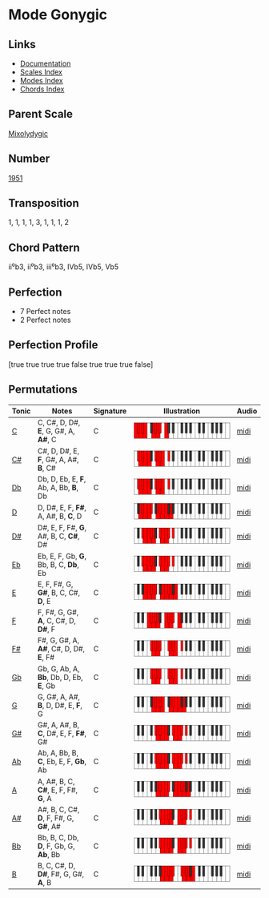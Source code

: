 # Mode Gonygic

## Links

- [Documentation](README.md)
- [Scales Index](Scales.md)
- [Modes Index](Modes.md)
- [Chords Index](Chords.md)

## Parent Scale

[Mixolydygic](ScaleMixolydygic.md)

## Number

[1951](https://ianring.com/musictheory/scales/1951)

## Transposition

1, 1, 1, 1, 3, 1, 1, 1, 2

## Chord Pattern

ii⁰b3, ii⁰b3, iii⁰b3, IVb5, IVb5, Vb5

## Perfection

- 7 Perfect notes
- 2 Perfect notes

## Perfection Profile

[true true true true false true true true false]

## Permutations

| Tonic | Notes | Signature | Illustration | Audio |
|-------|-------|-----------|--------------|-------|
| [C](ModeCNaturalGonygic.md) | C, C#, D, D#, **E**, G, G#, A, **A#**, C | C | ![CNaturalGonygic](ModeCNaturalGonygic.png) | [midi](https://github.com/edipermadi/music/blob/main/docs/ModeCNaturalGonygic.mid?raw=true) |
| [C#](ModeCSharpGonygic.md) | C#, D, D#, E, **F**, G#, A, A#, **B**, C# | C | ![CSharpGonygic](ModeCSharpGonygic.png) | [midi](https://github.com/edipermadi/music/blob/main/docs/ModeCSharpGonygic.mid?raw=true) |
| [Db](ModeDFlatGonygic.md) | Db, D, Eb, E, **F**, Ab, A, Bb, **B**, Db | C | ![DFlatGonygic](ModeDFlatGonygic.png) | [midi](https://github.com/edipermadi/music/blob/main/docs/ModeDFlatGonygic.mid?raw=true) |
| [D](ModeDNaturalGonygic.md) | D, D#, E, F, **F#**, A, A#, B, **C**, D | C | ![DNaturalGonygic](ModeDNaturalGonygic.png) | [midi](https://github.com/edipermadi/music/blob/main/docs/ModeDNaturalGonygic.mid?raw=true) |
| [D#](ModeDSharpGonygic.md) | D#, E, F, F#, **G**, A#, B, C, **C#**, D# | C | ![DSharpGonygic](ModeDSharpGonygic.png) | [midi](https://github.com/edipermadi/music/blob/main/docs/ModeDSharpGonygic.mid?raw=true) |
| [Eb](ModeEFlatGonygic.md) | Eb, E, F, Gb, **G**, Bb, B, C, **Db**, Eb | C | ![EFlatGonygic](ModeEFlatGonygic.png) | [midi](https://github.com/edipermadi/music/blob/main/docs/ModeEFlatGonygic.mid?raw=true) |
| [E](ModeENaturalGonygic.md) | E, F, F#, G, **G#**, B, C, C#, **D**, E | C | ![ENaturalGonygic](ModeENaturalGonygic.png) | [midi](https://github.com/edipermadi/music/blob/main/docs/ModeENaturalGonygic.mid?raw=true) |
| [F](ModeFNaturalGonygic.md) | F, F#, G, G#, **A**, C, C#, D, **D#**, F | C | ![FNaturalGonygic](ModeFNaturalGonygic.png) | [midi](https://github.com/edipermadi/music/blob/main/docs/ModeFNaturalGonygic.mid?raw=true) |
| [F#](ModeFSharpGonygic.md) | F#, G, G#, A, **A#**, C#, D, D#, **E**, F# | C | ![FSharpGonygic](ModeFSharpGonygic.png) | [midi](https://github.com/edipermadi/music/blob/main/docs/ModeFSharpGonygic.mid?raw=true) |
| [Gb](ModeGFlatGonygic.md) | Gb, G, Ab, A, **Bb**, Db, D, Eb, **E**, Gb | C | ![GFlatGonygic](ModeGFlatGonygic.png) | [midi](https://github.com/edipermadi/music/blob/main/docs/ModeGFlatGonygic.mid?raw=true) |
| [G](ModeGNaturalGonygic.md) | G, G#, A, A#, **B**, D, D#, E, **F**, G | C | ![GNaturalGonygic](ModeGNaturalGonygic.png) | [midi](https://github.com/edipermadi/music/blob/main/docs/ModeGNaturalGonygic.mid?raw=true) |
| [G#](ModeGSharpGonygic.md) | G#, A, A#, B, **C**, D#, E, F, **F#**, G# | C | ![GSharpGonygic](ModeGSharpGonygic.png) | [midi](https://github.com/edipermadi/music/blob/main/docs/ModeGSharpGonygic.mid?raw=true) |
| [Ab](ModeAFlatGonygic.md) | Ab, A, Bb, B, **C**, Eb, E, F, **Gb**, Ab | C | ![AFlatGonygic](ModeAFlatGonygic.png) | [midi](https://github.com/edipermadi/music/blob/main/docs/ModeAFlatGonygic.mid?raw=true) |
| [A](ModeANaturalGonygic.md) | A, A#, B, C, **C#**, E, F, F#, **G**, A | C | ![ANaturalGonygic](ModeANaturalGonygic.png) | [midi](https://github.com/edipermadi/music/blob/main/docs/ModeANaturalGonygic.mid?raw=true) |
| [A#](ModeASharpGonygic.md) | A#, B, C, C#, **D**, F, F#, G, **G#**, A# | C | ![ASharpGonygic](ModeASharpGonygic.png) | [midi](https://github.com/edipermadi/music/blob/main/docs/ModeASharpGonygic.mid?raw=true) |
| [Bb](ModeBFlatGonygic.md) | Bb, B, C, Db, **D**, F, Gb, G, **Ab**, Bb | C | ![BFlatGonygic](ModeBFlatGonygic.png) | [midi](https://github.com/edipermadi/music/blob/main/docs/ModeBFlatGonygic.mid?raw=true) |
| [B](ModeBNaturalGonygic.md) | B, C, C#, D, **D#**, F#, G, G#, **A**, B | C | ![BNaturalGonygic](ModeBNaturalGonygic.png) | [midi](https://github.com/edipermadi/music/blob/main/docs/ModeBNaturalGonygic.mid?raw=true) |
